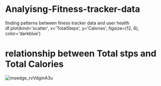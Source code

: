 # Analyisng-Fitness-tracker-data

finding patterns between finess tracker data and user health
df.plot(kind='scatter', x='TotalSteps', y='Calories', figsize=(12, 6), color='darkblue')


# relationship between Total stps and Total Calories

![msedge_rvVdginA3u](https://user-images.githubusercontent.com/111160753/184565215-d8c5d464-742e-4f11-b2f3-42506e4e1485.png)


